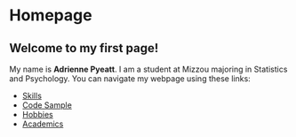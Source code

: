 # Homepage
## Welcome to my first page!
My name is **Adrienne Pyeatt**. I am a student at Mizzou majoring in Statistics and Psychology.
You can navigate my webpage using these links:
* [Skills](./skills.md)
* [Code Sample](./code_sample.md)
* [Hobbies](./hobby.md)
* [Academics](./grades.md)
